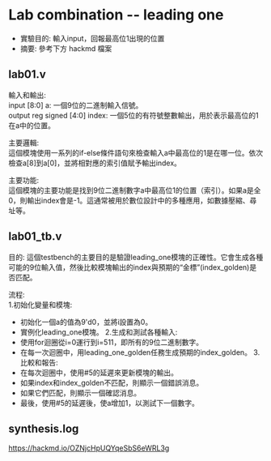# Lab combination -- leading one
* 實驗目的: 輸入input，回報最高位1出現的位置
* 摘要: 參考下方 hackmd 檔案

## lab01.v
輸入和輸出:  
input [8:0] a: 一個9位的二進制輸入信號。  
output reg signed [4:0] index: 一個5位的有符號整數輸出，用於表示最高位的1在a中的位置。

主要邏輯:  
這個模塊使用一系列的if-else條件語句來檢查輸入a中最高位的1是在哪一位。依次檢查a[8]到a[0]，並將相對應的索引值賦予輸出index。

主要功能:  
這個模塊的主要功能是找到9位二進制數字a中最高位1的位置（索引）。如果a是全0，則輸出index會是-1。這通常被用於數位設計中的多種應用，如數據壓縮、尋址等。

## lab01_tb.v
目的: 這個testbench的主要目的是驗證leading_one模塊的正確性。它會生成各種可能的9位輸入值，然後比較模塊輸出的index與預期的“金標”(index_golden)是否匹配。

流程:  
1.初始化變量和模塊:
* 初始化一個a的值為9'd0，並將i設置為0。
* 實例化leading_one模塊。
2.生成和測試各種輸入:
* 使用for迴圈從i=0運行到i=511，即所有的9位二進制數字。
* 在每一次迴圈中，用leading_one_golden任務生成預期的index_golden。
3.比較和報告:
* 在每次迴圈中，使用#5的延遲來更新模塊的輸出。
* 如果index和index_golden不匹配，則顯示一個錯誤消息。
* 如果它們匹配，則顯示一個確認消息。
* 最後，使用#5的延遲後，使a增加1，以測試下一個數字。

## synthesis.log
https://hackmd.io/OZNjcHpUQYqeSbS6eWRL3g
